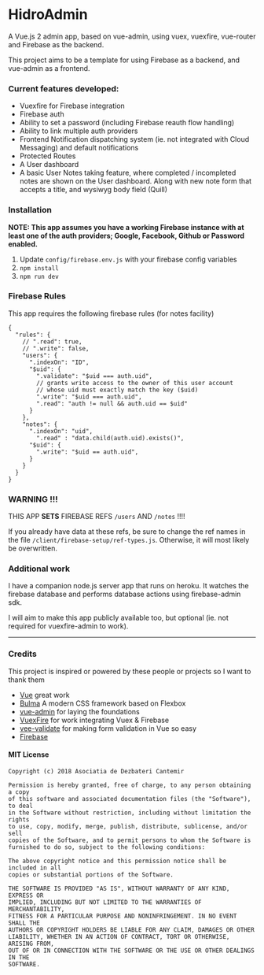 # HidroAdmin
A Vue.js 2 admin app, based on vue-admin, using vuex, vuexfire, vue-router and Firebase as the backend.

This project aims to be a template for using Firebase as a backend, and vue-admin as a frontend.

### Current features developed:

- Vuexfire for Firebase integration
- Firebase auth
- Ability to set a password (including Firebase reauth flow handling)
- Ability to link multiple auth providers
- Frontend Notification dispatching system (ie. not integrated with Cloud Messaging) and default notifications
- Protected Routes
- A User dashboard
- A basic User Notes taking feature, where completed / incompleted notes are shown on the User dashboard. Along with new note form that accepts a title, and wysiwyg body field (Quill)

### Installation

**NOTE: This app assumes you have a working Firebase instance with at least one of the auth providers; Google, Facebook, Github or Password enabled.**

1. Update `config/firebase.env.js` with your firebase config variables
2. `npm install`
3. `npm run dev`

### Firebase Rules
This app requires the following firebase rules (for notes facility)

``````
{
  "rules": {
    // ".read": true,
    // ".write": false,
    "users": {
      ".indexOn": "ID",
      "$uid": {
        ".validate": "$uid === auth.uid",
        // grants write access to the owner of this user account
        // whose uid must exactly match the key ($uid)
        ".write": "$uid === auth.uid",
        ".read": "auth != null && auth.uid == $uid"
      }
    },
    "notes": {
      ".indexOn": "uid",
        ".read" : "data.child(auth.uid).exists()",
      "$uid": {
        ".write": "$uid == auth.uid",
      }
    }
  }
}
``````

### WARNING !!!

THIS APP **SETS** FIREBASE REFS `/users` AND `/notes` !!!!

If you already have data at these refs, be sure to change the ref names in the file `/client/firebase-setup/ref-types.js`.  Otherwise, it will most likely be overwritten.

### Additional work

I have a companion node.js server app that runs on heroku.  It watches the firebase database and performs database actions using firebase-admin sdk.

I will aim to make this app publicly available too, but optional (ie. not required for vuexfire-admin to work).

---
### Credits

This project is inspired or powered by these people or projects so I want to thank them

- [Vue](https://github.com/vuejs/vue) great work
- [Bulma](https://github.com/jgthms/bulma) A modern CSS framework based on Flexbox
- [vue-admin](https://github.com/vue-bulma/vue-admin) for laying the foundations
- [VuexFire](https://github.com/posva/vuexfire) for work integrating Vuex & Firebase
- [vee-validate](https://github.com/baianat/vee-validate) for making form validation in Vue so easy
- [Firebase](https://firebase.google.com/)

#### MIT License
```
Copyright (c) 2018 Asociatia de Dezbateri Cantemir

Permission is hereby granted, free of charge, to any person obtaining a copy
of this software and associated documentation files (the "Software"), to deal
in the Software without restriction, including without limitation the rights
to use, copy, modify, merge, publish, distribute, sublicense, and/or sell
copies of the Software, and to permit persons to whom the Software is
furnished to do so, subject to the following conditions:

The above copyright notice and this permission notice shall be included in all
copies or substantial portions of the Software.

THE SOFTWARE IS PROVIDED "AS IS", WITHOUT WARRANTY OF ANY KIND, EXPRESS OR
IMPLIED, INCLUDING BUT NOT LIMITED TO THE WARRANTIES OF MERCHANTABILITY,
FITNESS FOR A PARTICULAR PURPOSE AND NONINFRINGEMENT. IN NO EVENT SHALL THE
AUTHORS OR COPYRIGHT HOLDERS BE LIABLE FOR ANY CLAIM, DAMAGES OR OTHER
LIABILITY, WHETHER IN AN ACTION OF CONTRACT, TORT OR OTHERWISE, ARISING FROM,
OUT OF OR IN CONNECTION WITH THE SOFTWARE OR THE USE OR OTHER DEALINGS IN THE
SOFTWARE.
